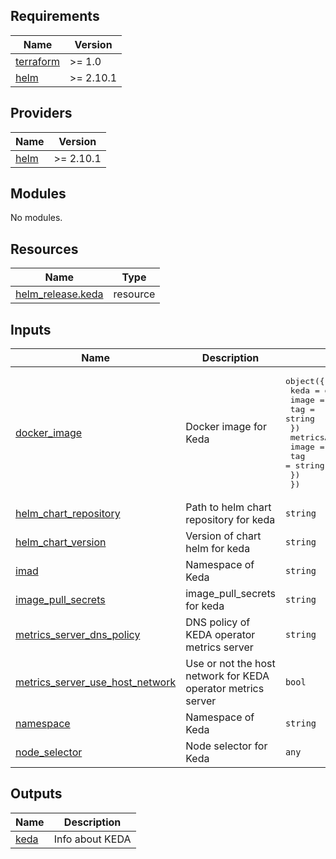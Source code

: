 <!-- BEGIN_TF_DOCS -->
## Requirements

| Name | Version |
|------|---------|
| <a name="requirement_terraform"></a> [terraform](#requirement\_terraform) | >= 1.0 |
| <a name="requirement_helm"></a> [helm](#requirement\_helm) | >= 2.10.1 |

## Providers

| Name | Version |
|------|---------|
| <a name="provider_helm"></a> [helm](#provider\_helm) | >= 2.10.1 |

## Modules

No modules.

## Resources

| Name | Type |
|------|------|
| [helm_release.keda](https://registry.terraform.io/providers/hashicorp/helm/latest/docs/resources/release) | resource |

## Inputs

| Name | Description | Type | Default | Required |
|------|-------------|------|---------|:--------:|
| <a name="input_docker_image"></a> [docker\_image](#input\_docker\_image) | Docker image for Keda | <pre>object({<br>    keda = object({<br>      image = string<br>      tag   = string<br>    })<br>    metricsApiServer = object({<br>      image = string<br>      tag   = string<br>    })<br>  })</pre> | n/a | yes |
| <a name="input_helm_chart_repository"></a> [helm\_chart\_repository](#input\_helm\_chart\_repository) | Path to helm chart repository for keda | `string` | n/a | yes |
| <a name="input_helm_chart_version"></a> [helm\_chart\_version](#input\_helm\_chart\_version) | Version of chart helm for keda | `string` | n/a | yes |
| <a name="input_imad"></a> [imad](#input\_imad) | Namespace of Keda | `string` | n/a | yes |
| <a name="input_image_pull_secrets"></a> [image\_pull\_secrets](#input\_image\_pull\_secrets) | image\_pull\_secrets for keda | `string` | n/a | yes |
| <a name="input_metrics_server_dns_policy"></a> [metrics\_server\_dns\_policy](#input\_metrics\_server\_dns\_policy) | DNS policy of KEDA operator metrics server | `string` | n/a | yes |
| <a name="input_metrics_server_use_host_network"></a> [metrics\_server\_use\_host\_network](#input\_metrics\_server\_use\_host\_network) | Use or not the host network for KEDA operator metrics server | `bool` | n/a | yes |
| <a name="input_namespace"></a> [namespace](#input\_namespace) | Namespace of Keda | `string` | n/a | yes |
| <a name="input_node_selector"></a> [node\_selector](#input\_node\_selector) | Node selector for Keda | `any` | n/a | yes |

## Outputs

| Name | Description |
|------|-------------|
| <a name="output_keda"></a> [keda](#output\_keda) | Info about KEDA |
<!-- END_TF_DOCS -->
